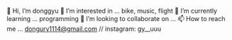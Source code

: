 👋 Hi, I’m donggyu
👀 I’m interested in ... bike, music, flight
🌱 I’m currently learning ... programming
💞️ I’m looking to collaborate on ...
📫 How to reach me ... dongury1114@gmail.com // instagram: gy__uuu
